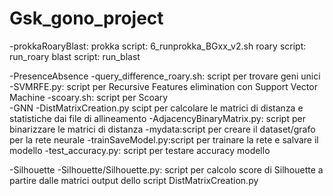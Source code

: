 # Gsk_gono_project

-prokkaRoaryBlast:
	prokka script: 6_runprokka_BGxx_v2.sh
	roary script: run_roary
	blast script: run_blast



-PresenceAbsence
	-query_difference_roary.sh: script per trovare geni unici
	-SVMRFE.py: script per Recursive Features elimination con Support Vector Machine
	-scoary.sh: script per Scoary	   
-GNN
	-DistMatrixCreation.py scipt per calcolare le matrici di distanza e statistiche dai file di allineamento
	-AdjacencyBinaryMatrix.py: script per binarizzare le matrici di distanza
	-mydata:script per creare il dataset/grafo per la rete neurale
	-trainSaveModel.py:script per trainare la rete e salvare il modello
	-test_accuracy.py: script per testare accuracy modello

-Silhouette
	-Silhouette/Silhouette.py: script per calcolo score di Silhouette a partire dalle matrici output dello script 
	DistMatrixCreation.py 
